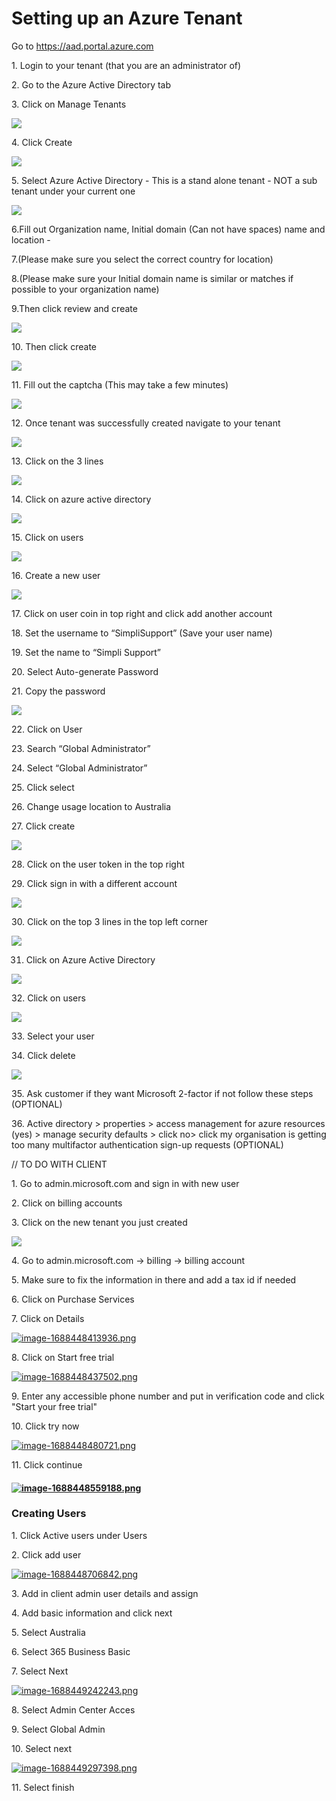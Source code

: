 # Setting up an Azure Tenant

Go to https://aad.portal.azure.com

1\. Login to your tenant (that you are an administrator of)

2\. Go to the Azure Active Directory tab

3\. Click on Manage Tenants

![](./M9DAQ9KEHv2oDzfM-embedded-image-wvs0foas.png)

4\. Click Create

![](https://docs.rapidplatform.com/uploads/images/gallery/2023-02/bj4MsEXGD3tZIu9w-embedded-image-yz43elhs.png)

5\. Select Azure Active Directory - This is a stand alone tenant - NOT a sub tenant under your current one

![](./mOvqpiwG3HbyFbHG-embedded-image-2ushpe9w.png)

6.Fill out Organization name, Initial domain (Can not have spaces) name and location -

7.(Please make sure you select the correct country for location)

8.(Please make sure your Initial domain name is similar or matches if possible to your organization name)

9.Then click review and create

![](https://docs.rapidplatform.com/uploads/images/gallery/2023-02/Rw01zCJ89GKep5My-embedded-image-x8qhugfc.png)

10\. Then click create

![](./V671wJwrXeCkFc8l-embedded-image-pn6s39g9.png)

11\. Fill out the captcha (This may take a few minutes)

![](https://docs.rapidplatform.com/uploads/images/gallery/2023-02/UbPddMPV9u8YenXR-embedded-image-fufteloj.png)

12\. Once tenant was successfully created navigate to your tenant

![](./EgBW9YxIxJUMXjtq-embedded-image-ffxlgwjm.png)

13\. Click on the 3 lines

![](https://docs.rapidplatform.com/uploads/images/gallery/2023-02/2esO9akHQoEKAMeY-embedded-image-lmylpn6o.png)

14\. Click on azure active directory

![](./yT3pgWctvCfESEwd-embedded-image-3vfr1rsf.png)

15\. Click on users

![](https://docs.rapidplatform.com/uploads/images/gallery/2023-02/kDFiGRHXbdyc49Z1-embedded-image-cjp9gqhv.png)

16\. Create a new user

![](./Pw3BeMeOk67hkW1p-embedded-image-50y8odec.png)

17\. Click on user coin in top right and click add another account

18\. Set the username to “SimpliSupport” (Save your user name)

19\. Set the name to “Simpli Support”

20\. Select Auto-generate Password

21\. Copy the password

![](https://docs.rapidplatform.com/uploads/images/gallery/2023-02/sALj7fDcK0OCv1Je-embedded-image-39vrcfuc.png)

22\. Click on User

23\. Search “Global Administrator”

24\. Select “Global Administrator”

25\. Click select

26\. Change usage location to Australia

27\. Click create

![](./fM3FOAYrRXpbJ3Nf-embedded-image-rxxskrr3.png)

28\. Click on the user token in the top right

29\. Click sign in with a different account

![](https://docs.rapidplatform.com/uploads/images/gallery/2023-02/dXCxR40yCiiVKCjb-embedded-image-6vorfyae.png)

30\. Click on the top 3 lines in the top left corner

![](./6E4jphpqYoSqJdgP-embedded-image-gpbfnaml.png)

31. Click on Azure Active Directory

![](https://docs.rapidplatform.com/uploads/images/gallery/2023-02/zIO1ql8hB5zM5p4T-embedded-image-gduv6dms.png)

32\. Click on users

![](./o0ZR1KqdCL1w5H5Q-embedded-image-iyqfwtlz.png)

33\. Select your user

34\. Click delete

![](https://docs.rapidplatform.com/uploads/images/gallery/2023-02/sHl18M6jLjy5R6yz-embedded-image-1h8xtjqk.png)

35\. Ask customer if they want Microsoft 2-factor if not follow these steps (OPTIONAL)

36\. Active directory &gt; properties &gt; access management for azure resources (yes) &gt; manage security defaults &gt; click no&gt; click my organisation is getting too many multifactor authentication sign-up requests (OPTIONAL)

// TO DO WITH CLIENT

1\. Go to admin.microsoft.com and sign in with new user

2\. Click on billing accounts

3\. Click on the new tenant you just created

![](./IradRDNgzGEj8P1g-embedded-image-9ophon75.png)

4\. Go to admin.microsoft.com -&gt; billing -&gt; billing account

5\. Make sure to fix the information in there and add a tax id if needed

6\. Click on Purchase Services

7\. Click on Details

[![image-1688448413936.png](./WbcFAfRk7O1cj7A7-image-1688448413936.png)](./WbcFAfRk7O1cj7A7-image-1688448413936.png)

8\. Click on Start free trial

[![image-1688448437502.png](https://docs.rapidplatform.com/uploads/images/gallery/2023-07/scaled-1680-/rq5VBxhzzSnAz56c-image-1688448437502.png)](https://docs.rapidplatform.com/uploads/images/gallery/2023-07/rq5VBxhzzSnAz56c-image-1688448437502.png)

9\. Enter any accessible phone number and put in verification code and click "Start your free trial"

10\. Click try now

[![image-1688448480721.png](./7mYz89TEmA16h9Y3-image-1688448480721.png)](./7mYz89TEmA16h9Y3-image-1688448480721.png)

11\. Click continue

#### [![image-1688448559188.png](./yTcdV43flHopRTsf-image-1688448559188.png)](https://docs.rapidplatform.com/uploads/images/gallery/2023-07/yTcdV43flHopRTsf-image-1688448559188.png)

### Creating Users

1\. Click Active users under Users

2\. Click add user

[![image-1688448706842.png](./YbAtnUnp6ECvAW3b-image-1688448706842.png)](./YbAtnUnp6ECvAW3b-image-1688448706842.png)

3\. Add in client admin user details and assign

4\. Add basic information and click next

5\. Select Australia

6\. Select 365 Business Basic

7\. Select Next

[![image-1688449242243.png](https://docs.rapidplatform.com/uploads/images/gallery/2023-07/scaled-1680-/DcEpwRbDbAxwFiHs-image-1688449242243.png)](https://docs.rapidplatform.com/uploads/images/gallery/2023-07/DcEpwRbDbAxwFiHs-image-1688449242243.png)

8\. Select Admin Center Acces

9\. Select Global Admin

10\. Select next

[![image-1688449297398.png](./OGouG3BLH6Hlok9j-image-1688449297398.png)](./OGouG3BLH6Hlok9j-image-1688449297398.png)

11\. Select finish